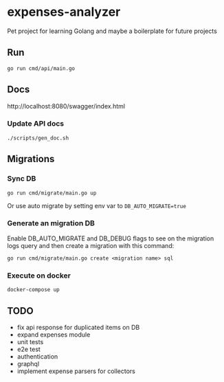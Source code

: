 # expenses-analyzer

Pet project for learning Golang and maybe a boilerplate for future projects

## Run
```shell
go run cmd/api/main.go
```

## Docs
http://localhost:8080/swagger/index.html
### Update API docs
```shell
./scripts/gen_doc.sh
```

## Migrations
### Sync DB
```shell
go run cmd/migrate/main.go up
```
Or use auto migrate by setting env var to `DB_AUTO_MIGRATE=true`

### Generate an migration DB
Enable DB_AUTO_MIGRATE and DB_DEBUG flags to see on the migration logs query and then create a migration with this command:
```shell
go run cmd/migrate/main.go create <migration name> sql
```
### Execute on docker
```shell
docker-compose up
```

## TODO
* fix api response for duplicated items on DB
* expand expenses module
* unit tests
* e2e test
* authentication
* graphql
* implement expense parsers for collectors
